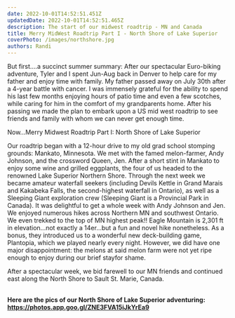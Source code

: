 ```yaml
---
date: 2022-10-01T14:52:51.451Z 
updatedDate: 2022-10-01T14:52:51.465Z
description: The start of our midwest roadtrip - MN and Canada
title: Merry MidWest Roadtrip Part I - North Shore of Lake Superior
coverPhoto: /images/northshore.jpg
authors: Randi
---
```

But first....a succinct summer summary: After our spectacular Euro-biking adventure, Tyler and I spent Jun-Aug back in Denver to help care for my father and enjoy time with family. My father passed away on July 30th after a 4-year battle with cancer. I was immensely grateful for the ability to spend his last few months enjoying hours of patio time and even a few scotches, while caring for him in the comfort of my grandparents home. After his passing we made the plan to embark upon a US mid west roadtrip to see friends and family with whom we can never get enough time.

Now...Merry Midwest Roadtrip Part I: North Shore of Lake Superior

Our roadtrip began with a 12-hour drive to my old grad school stomping grounds: Mankato, Minnesota. We met with the famed melon-farmer, Andy Johnson, and the crossword Queen, Jen. After a short stint in Mankato to enjoy some wine and grilled eggplants, the four of us headed to the renowned Lake Superior Northern Shore. Through the next week we became amateur waterfall seekers (including Devils Kettle in Grand Marais and Kakabeka Falls, the second-highest waterfall in Ontario), as well as a Sleeping Giant exploration crew (Sleeping Giant is a Provincial Park in Canada). It was delightful to get a whole week with Andy Johnson and Jen. We enjoyed numerous hikes across Northern MN and southwest Ontario. We even trekked to the top of MN highest peak!! Eagle Mountain is 2,301 ft in elevation...not exactly a 14er...but a fun and novel hike nonetheless. As a bonus, they introduced us to a wonderful new deck-building game, Plantopia, which we played nearly every night. However, we did have one major disappointment: the melons at said melon farm were not yet ripe enough to enjoy during our brief stayfor shame.

After a spectacular week, we bid farewell to our MN friends and continued east along the North Shore to Sault St. Marie, Canada.

**\
Here are the pics of our North Shore of Lake Superior adventuring: <https://photos.app.goo.gl/ZNE3FVA15iJkYrEa9>**